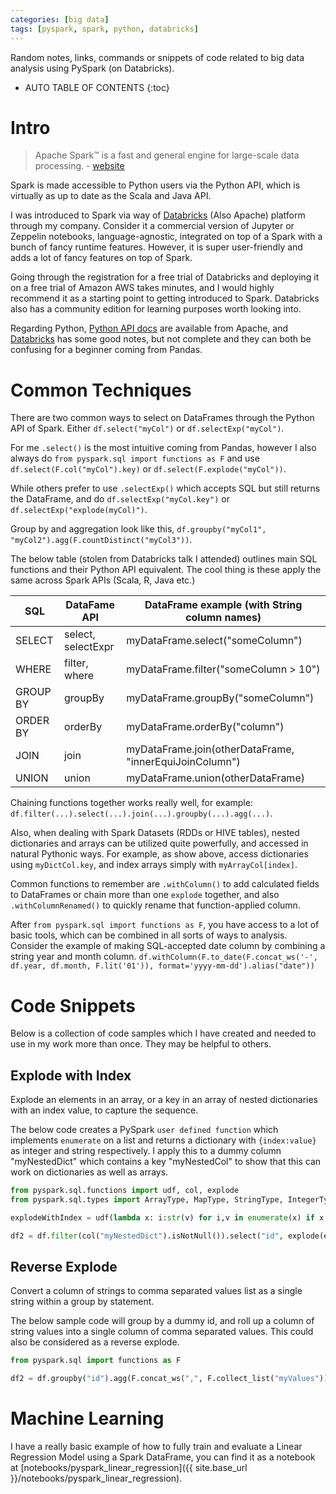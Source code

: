 ```yaml
---
categories: [big data]
tags: [pyspark, spark, python, databricks]
---
```


Random notes, links, commands or snippets of code related to big data analysis using PySpark (on Databricks).

<!-- excerpt separator -->

* AUTO TABLE OF CONTENTS
{:toc}

# Intro

> Apache Spark™ is a fast and general engine for large-scale data processing. - [website](http://spark.apache.org/)

Spark is made accessible to Python users via the Python API, which is virtually as up to date as the Scala and Java API.  

I was introduced to Spark via way of [Databricks](https://databricks.com) (Also Apache) platform through my company. Consider it a commercial version of Jupyter or Zeppelin notebooks, language-agnostic, integrated on top of a Spark with a bunch of fancy runtime features. However, it is super user-friendly and adds a lot of fancy features on top of Spark.  

Going through the registration for a free trial of Databricks and deploying it on a free trial of Amazon AWS takes minutes, and I would highly recommend it as a starting point to getting introduced to Spark. Databricks also has a community edition for learning purposes worth looking into.  

Regarding Python, [Python API docs](https://spark.apache.org/docs/latest/api/python/index.html) are available from Apache, and [Databricks](https://docs.databricks.com/) has some good notes, but not complete and they can both be confusing for a beginner coming from Pandas.  

# Common Techniques

There are two common ways to select on DataFrames through the Python API of Spark. Either `df.select("myCol")` or `df.selectExp("myCol")`.  

For me `.select()` is the most intuitive coming from Pandas, however I also always do `from pyspark.sql import functions as F` and use `df.select(F.col("myCol").key)` or `df.select(F.explode("myCol"))`.  

While others prefer to use `.selectExp()` which accepts SQL but still returns the DataFrame, and do `df.selectExp("myCol.key")` or `df.selectExp("explode(myCol)")`.  

Group by and aggregation look like this, `df.groupby("myCol1", "myCol2").agg(F.countDistinct("myCol3"))`.

The below table (stolen from Databricks talk I attended) outlines main SQL functions and their Python API equivalent. The cool thing is these apply the same across Spark APIs (Scala, R, Java etc.)

|SQL|DataFame API|DataFrame example (with String column names)|
|---|---|---|
|SELECT|select, selectExpr|myDataFrame.select("someColumn")|
|WHERE|filter, where|myDataFrame.filter("someColumn > 10")|
|GROUP BY|groupBy|myDataFrame.groupBy("someColumn")|
|ORDER BY|orderBy|myDataFrame.orderBy("column")|
|JOIN|join|myDataFrame.join(otherDataFrame, "innerEquiJoinColumn")|
|UNION|union|myDataFrame.union(otherDataFrame)|

Chaining functions together works really well, for example: `df.filter(...).select(...).join(...).groupby(...).agg(...)`.  

Also, when dealing with Spark Datasets (RDDs or HIVE tables), nested dictionaries and arrays can be utilized quite powerfully, and accessed in natural Pythonic ways. For example, as show above, access dictionaries using `myDictCol.key`, and index arrays simply with `myArrayCol[index]`.  

Common functions to remember are `.withColumn()` to add calculated fields to DataFrames or chain more than one `explode` together, and also `.withColumnRenamed()` to quickly rename that function-applied column.  

After `from pyspark.sql import functions as F`, you have access to a lot of basic tools, which can be combined in all sorts of ways to analysis. Consider the example of making SQL-accepted date column by combining a string year and month column. `df.withColumn(F.to_date(F.concat_ws('-', df.year, df.month, F.lit('01')), format='yyyy-mm-dd').alias("date"))`  

# Code Snippets

Below is a collection of code samples which I have created and needed to use in my work more than once. They may be helpful to others.  

## Explode with Index

Explode an elements in an array, or a key in an array of nested dictionaries with an index value, to capture the sequence.  

The below code creates a PySpark `user defined function` which implements `enumerate` on a list and returns a dictionary with `{index:value}` as integer and string respectively. I apply this to a dummy column "myNestedDict" which contains a key "myNestedCol" to show that this can work on dictionaries as well as arrays.  

```python
from pyspark.sql.functions import udf, col, explode
from pyspark.sql.types import ArrayType, MapType, StringType, IntegerType

explodeWithIndex = udf(lambda x: i:str(v) for i,v in enumerate(x) if x is not None, MapType(IntegerType(),StringType()))

df2 = df.filter(col("myNestedDict").isNotNull()).select("id", explode(explodeWithIndex("myNestedDict").myNestedCol))
```

## Reverse Explode

Convert a column of strings to comma separated values list as a single string within a group by statement.  

The below sample code will group by a dummy id, and roll up a column of string values into a single column of comma separated values. This could also be considered as a reverse explode.  

```python
from pyspark.sql import functions as F

df2 = df.groupby("id").agg(F.concat_ws(",", F.collect_list("myValues"))).withColumnRenamed("concat_ws(,, collect_list(myValues))", "myCSV")
```

# Machine Learning

I have a really basic example of how to fully train and evaluate a Linear Regression Model using a Spark DataFrame, you can find it as a notebook at [notebooks/pyspark_linear_regression]({{ site.base_url }}/notebooks/pyspark_linear_regression).  

